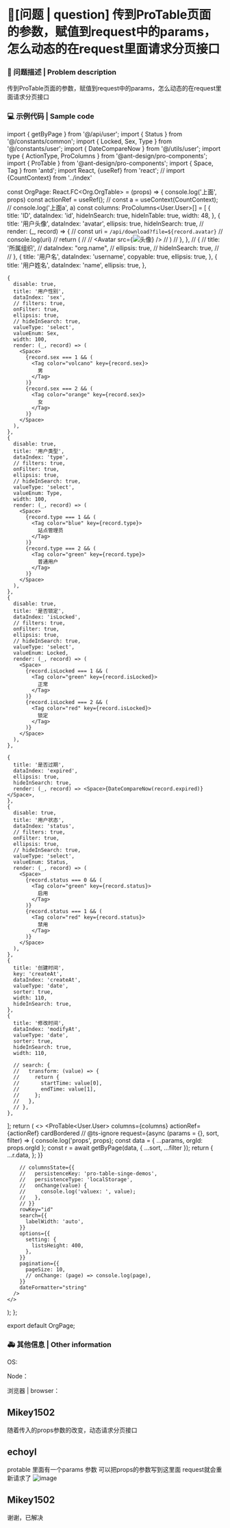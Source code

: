 # 🧐[问题 | question] 传到ProTable页面的参数，赋值到request中的params，怎么动态的在request里面请求分页接口

### 🧐 问题描述 | Problem description

<!--
详细地描述问题，让大家都能理解
Describe the problem in detail so that everyone can understand it
-->

传到ProTable页面的参数，赋值到request中的params，怎么动态的在request里面请求分页接口

### 💻 示例代码 | Sample code

import { getByPage } from '@/api/user';
import { Status } from '@/constants/common';
import { Locked, Sex, Type } from '@/constants/user';
import { DateCompareNow } from '@/utils/user';
import type { ActionType, ProColumns } from '@ant-design/pro-components';
import { ProTable } from '@ant-design/pro-components';
import { Space, Tag } from 'antd';
import React, {useRef} from 'react';
// import {CountContext} from '../index'

const OrgPage: React.FC<Org.OrgTable> = (props) => {
console.log('上面', props)
const actionRef = useRef<ActionType>();
// const a = useContext(CountContext);
// console.log('上面a', a)
const columns: ProColumns<User.User>[] = [
{
title: 'ID',
dataIndex: 'id',
hideInSearch: true,
hideInTable: true,
width: 48,
},
{
title: '用户头像',
dataIndex: 'avatar',
ellipsis: true,
hideInSearch: true,
// render: (\_, record) => {
// const uri = `/api/download?file=${record.avatar}`
// console.log(uri)
// return (
// <Space>
// <Avatar src={<img src={uri} alt="头像" />} />
// </Space>)
// },
},
// {
// title: '所属组织',
// dataIndex: "org.name",
// ellipsis: true,
// hideInSearch: true,
//
// },
{
title: '用户名',
dataIndex: 'username',
copyable: true,
ellipsis: true,
},
{
title: '用户姓名',
dataIndex: 'name',
ellipsis: true,
},

    {
      disable: true,
      title: '用户性别',
      dataIndex: 'sex',
      // filters: true,
      onFilter: true,
      ellipsis: true,
      // hideInSearch: true,
      valueType: 'select',
      valueEnum: Sex,
      width: 100,
      render: (_, record) => (
        <Space>
          {record.sex === 1 && (
            <Tag color="volcano" key={record.sex}>
              男
            </Tag>
          )}
          {record.sex === 2 && (
            <Tag color="orange" key={record.sex}>
              女
            </Tag>
          )}
        </Space>
      ),
    },
    {
      disable: true,
      title: '用户类型',
      dataIndex: 'type',
      // filters: true,
      onFilter: true,
      ellipsis: true,
      // hideInSearch: true,
      valueType: 'select',
      valueEnum: Type,
      width: 100,
      render: (_, record) => (
        <Space>
          {record.type === 1 && (
            <Tag color="blue" key={record.type}>
              站点管理员
            </Tag>
          )}
          {record.type === 2 && (
            <Tag color="green" key={record.type}>
              普通用户
            </Tag>
          )}
        </Space>
      ),
    },
    {
      disable: true,
      title: '是否锁定',
      dataIndex: 'isLocked',
      // filters: true,
      onFilter: true,
      ellipsis: true,
      // hideInSearch: true,
      valueType: 'select',
      valueEnum: Locked,
      render: (_, record) => (
        <Space>
          {record.isLocked === 1 && (
            <Tag color="green" key={record.isLocked}>
              正常
            </Tag>
          )}
          {record.isLocked === 2 && (
            <Tag color="red" key={record.isLocked}>
              锁定
            </Tag>
          )}
        </Space>
      ),
    },

    {
      title: '是否过期',
      dataIndex: 'expired',
      ellipsis: true,
      hideInSearch: true,
      render: (_, record) => <Space>{DateCompareNow(record.expired)}</Space>,
    },
    {
      disable: true,
      title: '用户状态',
      dataIndex: 'status',
      // filters: true,
      onFilter: true,
      ellipsis: true,
      // hideInSearch: true,
      valueType: 'select',
      valueEnum: Status,
      render: (_, record) => (
        <Space>
          {record.status === 0 && (
            <Tag color="green" key={record.status}>
              启用
            </Tag>
          )}
          {record.status === 1 && (
            <Tag color="red" key={record.status}>
              禁用
            </Tag>
          )}
        </Space>
      ),
    },
    {
      title: '创建时间',
      key: 'createAt',
      dataIndex: 'createAt',
      valueType: 'date',
      sorter: true,
      width: 110,
      hideInSearch: true,
    },
    {
      title: '修改时间',
      dataIndex: 'modifyAt',
      valueType: 'date',
      sorter: true,
      hideInSearch: true,
      width: 110,

      // search: {
      //   transform: (value) => {
      //     return {
      //       startTime: value[0],
      //       endTime: value[1],
      //     };
      //   },
      // },
    },

];
return (
<>
<ProTable<User.User>
columns={columns}
actionRef={actionRef}
cardBordered
// @ts-ignore
request={async (params = {}, sort, filter) => {
console.log('props', props);
const data = { ...params, orgId: props.orgId };
const r = await getByPage(data, { ...sort, ...filter });
return {
...r.data,
};
}}

        // columnsState={{
        //   persistenceKey: 'pro-table-singe-demos',
        //   persistenceType: 'localStorage',
        //   onChange(value) {
        //     console.log('valuex: ', value);
        //   },
        // }}
        rowKey="id"
        search={{
          labelWidth: 'auto',
        }}
        options={{
          setting: {
            listsHeight: 400,
          },
        }}
        pagination={{
          pageSize: 10,
          // onChange: (page) => console.log(page),
        }}
        dateFormatter="string"
      />
    </>

);
};

export default OrgPage;

<!--
一个最小可重现的代码，让开发者可以快速的定位问题
A minimal reproducible code that allows developers to quickly locate problems
-->

### 🚑 其他信息 | Other information

<!--
如截图等其他信息可以贴在这里
Other information such as screenshots can be posted here
-->

OS:

Node：

浏览器 | browser：

## Mikey1502

随着传入的props参数的改变，动态请求分页接口

## echoyl

protable 里面有一个params 参数 可以把props的参数写到这里面 request就会重新请求了
![image](https://user-images.githubusercontent.com/21699984/224885627-3284bd00-e768-4db2-9b9f-e00c9ea04ff7.png)

## Mikey1502

谢谢，已解决
